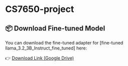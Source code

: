 # CS7650-project


## 📦 Download Fine-tuned Model

You can download the fine-tuned adapter for [fine-tuned llama_3.2_3B_Instruct_fine_tuned] here:

👉 [Download Link (Google Drive)](https://drive.google.com/file/d/1evxjquaUD9QOJC5e7wfZfe5tjL7T8ZKf/view?usp=sharing)




